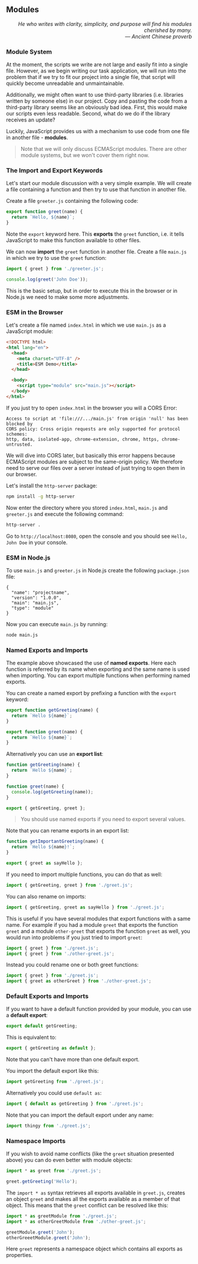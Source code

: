 ## Modules

<div style="text-align: right"> <i> He who writes with clarity, simplicity, and purpose will find his modules cherished by many. <br> — Ancient Chinese proverb </i> </div>

### Module System

At the moment, the scripts we write are not large and easily fit into a single file.
However, as we begin writing our task application, we will run into the problem that if we try to fit our project into a single file, that script will quickly become unreadable and unmaintainable.

Additionally, we might often want to use third-party libraries (i.e. libraries written by someone else) in our project.
Copy and pasting the code from a third-party library seems like an obviously bad idea.
First, this would make our scripts even less readable.
Second, what do we do if the library receives an update?

Luckily, JavaScript provides us with a mechanism to use code from one file in another file - **modules**.

> Note that we will only discuss ECMAScript modules.
> There are other module systems, but we won't cover them right now.

### The Import and Export Keywords

Let's start our module discussion with a very simple example.
We will create a file containing a function and then try to use that function in another file.

Create a file `greeter.js` containing the following code:

```js
export function greet(name) {
  return `Hello, ${name}`;
}
```

Note the `export` keyword here.
This **exports** the `greet` function, i.e. it tells JavaScript to make this function available to other files.

We can now **import** the `greet` function in another file.
Create a file `main.js` in which we try to use the `greet` function:

```js
import { greet } from './greeter.js';

console.log(greet('John Doe'));
```

This is the basic setup, but in order to execute this in the browser or in Node.js we need to make some more adjustments.

### ESM in the Browser

Let's create a file named `index.html` in which we use `main.js` as a JavaScript module:

```html
<!DOCTYPE html>
<html lang="en">
  <head>
    <meta charset="UTF-8" />
    <title>ESM Demo</title>
  </head>

  <body>
    <script type="module" src="main.js"></script>
  </body>
</html>
```

If you just try to open `index.html` in the browser you will a CORS Error:

```
Access to script at 'file:///.../main.js' from origin 'null' has been blocked by
CORS policy: Cross origin requests are only supported for protocol schemes:
http, data, isolated-app, chrome-extension, chrome, https, chrome-untrusted.
```

We will dive into CORS later, but basically this error happens because ECMAScript modules are subject to the same-origin policy.
We therefore need to serve our files over a server instead of just trying to open them in our browser.

Let's install the `http-server` package:

```sh
npm install -g http-server
```

Now enter the directory where you stored `index.html`, `main.js` and `greeter.js` and execute the following command:

```sh
http-server .
```

Go to `http://localhost:8080`, open the console and you should see `Hello, John Doe` in your console.

### ESM in Node.js

To use `main.js` and `greeter.js` in Node.js create the following `package.json` file:

```
{
  "name": "projectname",
  "version": "1.0.0",
  "main": "main.js",
  "type": "module"
}
```

Now you can execute `main.js` by running:

```sh
node main.js
```

### Named Exports and Imports

The example above showcased the use of **named exports**.
Here each function is referred by its name when exporting and the same name is used when importing.
You can export multiple functions when performing named exports.

You can create a named export by prefixing a function with the `export` keyword:

```js
export function getGreeting(name) {
  return `Hello ${name}`;
}

export function greet(name) {
  return `Hello ${name}`;
}
```

Alternatively you can use an **export list**:

```js
function getGreeting(name) {
  return `Hello ${name}`;
}

function greet(name) {
  console.log(getGreeting(name));
}

export { getGreeting, greet };
```

> You should use named exports if you need to export several values.

Note that you can rename exports in an export list:

```js
function getImportantGreeting(name) {
  return `Hello ${name}!`;
}

export { greet as sayHello };
```

If you need to import multiple functions, you can do that as well:

```js
import { getGreeting, greet } from './greet.js';
```

You can also rename on imports:

```js
import { getGreeting, greet as sayHello } from './greet.js';
```

This is useful if you have several modules that export functions with a same name.
For example if you had a module `greet` that exports the function `greet` and a module `other-greet` that exports the function `greet` as well, you would run into problems if you just tried to import `greet`:

```js
import { greet } from './greet.js';
import { greet } from './other-greet.js';
```

Instead you could rename one or both greet functions:

```js
import { greet } from './greet.js';
import { greet as otherGreet } from './other-greet.js';
```

### Default Exports and Imports

If you want to have a default function provided by your module, you can use a **default export**:

```js
export default getGreeting;
```

This is equivalent to:

```js
export { getGreeting as default };
```

Note that you can't have more than one default export.

You import the default export like this:

```js
import getGreeting from './greet.js';
```

Alternatively you could use `default as`:

```js
import { default as getGreeting } from './greet.js';
```

Note that you can import the default export under any name:

```js
import thingy from './greet.js';
```

### Namespace Imports

If you wish to avoid name conflicts (like the `greet` situation presented above) you can do even better with module objects:

```js
import * as greet from './greet.js';

greet.getGreeting('Hello');
```

The `import * as` syntax retrieves all exports available in `greet.js`, creates an object `greet` and makes all the exports available as a member of that object.
This means that the `greet` conflict can be resolved like this:

```js
import * as greetModule from './greet.js';
import * as otherGreetModule from './other-greet.js';

greetModule.greet('John');
otherGreeetModule.greet('John');
```

Here `greet` represents a namespace object which contains all exports as properties.
